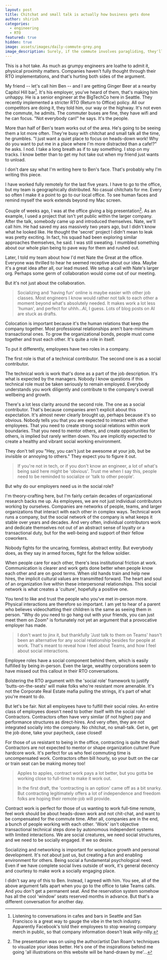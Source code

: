 ```yaml
---
layout: post
title: Chitchat and small talk is actually how business gets done
author: shirish
categories:
  - engineering
  - RTO
featured: true
hidden: true
image: assets/images/daily-commute-grey.png
image_description: Surely, if the commute involves paragliding, they'll make alternative arrangements. Illustration is mine, done on Kindle scribe.
---
```

This is a hot take. As much as grumpy engineers are loathe to admit it, physical proximity matters. Companies haven't fully thought through their RTO implementations, and that's hurting both sides of the argument.

 My friend -- let's call him Ben -- and I are getting Ginger Beer at a nearby Capitol Hill bar[^1]. It's his employer, you've heard of them, that's making him unhappy. He is a senior engineer at  the BigTechCo here in Seattle. They recently implemented a stricter RTO (Return to Office) policy. All our competitors are doing it, they told him, our way or the highway. It's not even the commute, he admits. The commuter buses are fine, they have wifi and he can focus. "Not everybody can!" he says. It's the people.

[^1]: Listening to conversations in cafes and bars in Seattle and San Francisco is a great way to gauge the vibe in the tech industry. Apparently Facebook's told their employees to stop wearing company merch in public, so that company information doesn't leak willy-nilly.

More than half of Ben's team works out of the area. He's going to be seeing them a lot more often. They're busy with chitchat and small talk all the time, he grumbles. "I just want a quiet place to focus on heads-down work! Why do you want to put me in a place where I'm more distracted than a cafe!?" he asks. I nod. I take a long breath as if to say something. I stop on my tracks. I know better than to get my hot take out when my friend just wants to unload.

I don't dare say what I'm writing here to Ben's face. That's probably why I'm writing this piece.

I have worked fully remotely for the last five years. I have to go to the office, but my team is geographically distributed. No casual chitchats for me. Every so often I make it a point to go to our local office. To see human faces and remind myself the work extends beyond my Mac screen.

Couple of weeks ago, I was at the office giving a big presentation[^2]. As an example, I used a project that isn't yet public within the larger company. After the talk, somebody came up and introduced themselves. Nate, we'll call him. He had saved my ass massively two years ago, but I didn't know what he looked like. He thought the 'secret' project I didn't mean to leak was pretty exciting. In fact, his squad had been exploring similar approaches themselves, he said. I was still sweating. I mumbled something about our whole plan being to pave way for them and rushed out.

[^2]: The presentation was on using the author/artist Dan Roam's techniques to visualize your ideas better. He's one of the inspirations behind me going 'all illustrations on this website will be hand-drawn by me'...

Later, I told my team about how I'd met Nate the Great at the office. Everyone was thrilled to hear he seemed receptive about our idea. Maybe it's a great idea after all, our lead mused. We setup a call with Nate's larger org. Perhaps some germ of collaboration would come out of our meeting.

But it's not just about the collaboration.

<aside class="pquote">
    <blockquote>
        <p> Socializing and 'having fun' online is maybe easier with other job classes. Most engineers I know would rather not talk to each other a moment beyond what's absolutely  needed. It makes work a lot less 'human', and perfect for uhhh...AI, I guess. Lots of blog posts on AI are stuck as drafts.</p>
    </blockquote>
</aside>


Colocation is important because it's the human relations that keep the company together. Most professional relationships aren't bare-minimum transactional ones. To grow the organizational bonds, people must come together and trust each other. It's quite a role in itself.

To put it differently, employees have two roles in a company.

The first role is that of a technical contributor. The second one is as a social contributor.

The technical work is work that's done as a part of the job description. It's what is expected by the managers. Nobody I know questions if this technical role must be taken seriously to remain employed. Everybody understands you work diligently and contribute to the company's overall wellbeing and growth.

There's a lot less clarity around the second role. The one as a social contributor. That's because companies aren't explicit about this expectation. It's almost never clearly brought up, perhaps because it's so obvious. Nobody tells you that you are expected to interact with other employees. That you need to create strong social relations within work boundaries. That you need to mentor others, and create opportunities for others, is implied but rarely written down. You are implicitly expected to create a healthy and vibrant social working environment.

They don't tell you "Hey, you can't just be awesome at your job, but be invisible or annoying to others." They expect you to figure it out.

<aside class="pquote">
    <blockquote>
        <p> If you're not in tech, or if you don't know an engineer, a lot of what's being said here might be 'obvious'. Trust me when I say this, people need to be reminded to socialize or 'talk to other people'.</p>
    </blockquote>
</aside>


But why do our employers need us in the social role?

I'm theory-crafting here, but I'm fairly certain decades of organizational research backs me up. As employees, we are not just individual contributors working by ourselves. Companies are networks of people, teams, and larger organizations that interact with each other in complex ways. Technical work runs a company, but the social network of the company is what keeps it stable over years and decades. And very often, individual contributors work and dedicate themselves not out of an abstract sense of loyalty or a transactional duty, but for the well-being and support of their fellow coworkers.

Nobody fights for the uncaring, formless, abstract entity. But everybody does, as they say in armed forces, fight for the fellow soldier.

When people care for each other, there's less institutional friction at work. Communication is clearer and work gets done better when people know each other and are on good terms. When old hands train and help new hires, the implicit cultural values are transmitted forward. The heart and soul of an organization live within these interpersonal relationships. This social network is what creates a 'culture', hopefully a positive one.

You tend to like and trust the people who you've met in-person more. Physical interactions are therefore so important. I am yet to hear of a parent who believes videochatting their children is the same as seeing them in person. "Why do you need to go hang out with your friends, you can just meet them on Zoom" is fortunately not yet an argument that a provocative employer has made.

<aside class="pquote">
    <blockquote>
        <p> I don't want to jinx it, but thankfully 'Just talk to them on Teams' hasn't been an alternative for any social relationship besides for people at work. That's meant to reveal how i feel about Teams, and how I feel about social interactions.</p>
    </blockquote>
</aside>

Employee roles have a social component behind them, which is easily fulfilled by being in-person. Even the large, wealthy corporations seem to have missed out this callout in their RTO conversations. 

Bolstering the RTO argument with the 'social role' framework to justify 'butts-on-the-seats' will make folks who're resistant more amenable. It's not the Corporate Real Estate mafia pulling the strings, it's part of what you're meant to do.

But let's be fair. Not all employees have to fulfill their social roles. An entire class of employees  doesn't need to bother itself with the social role! Contractors. Contractors often have very similar (if not higher) pay and performance structures as direct-hires. And very often, they are not integrated socially into the company. No chitchat, no small-talk. Get in, get the job done, take your paycheck, case closed!

For those of us resistant to being in the office, contracting is quite the deal! Contractors are not expected to mentor or shape organization culture! Pure hardcore work. It's perfect for us who feel commuting time is uncompensated work. Contractors often bill hourly, so your butt on the car or train seat can be making money too!

<aside class="pquote">
    <blockquote>
        <p> Apples to apples, contract work pays a lot better, but you gotta be working close to full-time to make it work out.</p>
        <p> In the first draft, the 'contracting is an option' came off as a bit snarky. But contracting legitimately offers a lot of independence and freedom folks are hoping their remote-job will provide. </p>
    </blockquote>
</aside>

Contract work is perfect for those of us wanting to work full-time remote, feel work should be about heads-down work and not chit-chat, and want to be compensated for the commute time. After all, companies are in the end, a bunch of people working with each other. 'Work' isn't objective transactional technical steps done by autonomous independent systems with limited interactions. We are social creatures, we need social structures, and we need to be socially engaged. If we so desire.

Socializing and networking is important for workplace growth and personal development. It's not about just us, but creating a fun and enabling environment for others. Being social a fundamental psychological need. Even if we have complete social lives outside of work, it's general decency and courtesy to make work a socially engaging place.

I didn't say any of this to Ben. Instead, I agreed with him. You see, all of the above argument falls apart when you go to the office to take Teams calls. And you don't get a permanent seat. And the reservation system somehow has all the cool 'window' seats reserved months in advance. But that's a different conversation for another day.
